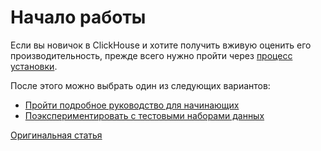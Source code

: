 # Начало работы

Если вы новичок в ClickHouse и хотите получить вживую оценить его производительность, прежде всего нужно пройти через [процесс установки](install.md).

После этого можно выбрать один из следующих вариантов:

* [Пройти подробное руководство для начинающих](tutorial.md)
* [Поэкспериментировать с тестовыми наборами данных](example_datasets/ontime.md)

[Оригинальная статья](https://clickhouse.yandex/docs/ru/getting_started/) <!--hide-->
